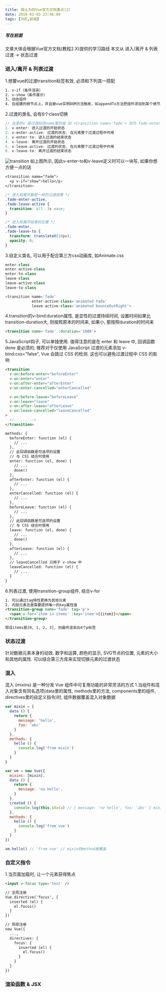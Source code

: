 ```yaml
---
title: 我认为的Vue官方文档重点(2)
date: 2018-03-03 23:46:09
tags: [VUE,前端]
---
```

##### 写在前面
文章大体会根据Vue官方文档(教程2.X)提供的学习路线
本文从 进入/离开 & 列表过渡 -> 状态过渡

### 进入/离开 & 列表过渡
1.想要vue的过渡transition标签有效, 必须和下列其一搭配
```html
1. v-if（条件渲染）
2. v-show（条件展示）
3. 动态组件
4. 在组建的根节点上，并且被vue实例DOM方法触发，如appendTo方法把组件添加到某个根节点上
```

2.过渡的类名, 会有6个class切换
```JavaScript
// 这里的v 是过渡标签name里的值 如 <transition name='fade'> 则为 fade-enter
1. v-enter: 进入过渡的开始状态
2. v-enter-active: 过渡的状态, 在元素整个过渡过程中作用
3. v-enter-to: 进入过渡的结束状态
4. v-leave: 离开过渡的开始状态
5. v-leave-active: 过渡的状态, 在元素整个过渡过程中作用
6. v-leave-to: 离开过渡的结束状态
```
<!-- more -->
![transition](2_transition.jpg)
如上图所示, 因此v-enter-to和v-leave定义时可以一块写, 如果你想方便一点的话
```css
<transition name="fade">
  <p v-if="show">hello</p>
</transition>

/* 进入和离开都是一样的过渡效果 */
.fade-enter-active,
.fade-leave-active {
  transition: all .3s ease;
}

/* 进入和离开结束的位置 */
.fade-enter,
.fade-leave-to {
  transform: translateX(10px);
  opacity: 0;
}
```

3.自定义类名, 可以用于配合第三方css动画库, 如Animate.css
```JavaScript
enter-class
enter-active-class
enter-to-class
leave-class
leave-active-class
leave-to-class

<transition name='fade' 
            enter-active-class='animated tada'
            leave-active-class='animated bounceOutRight'>
```


4.transition的v-bind:duration属性, 是显性的过渡持续时间, 设置时间如果比transition-duration大, 则按照原本的时间来, 如果小, 那按照duration的时间来
```html
<transition name='fade' :duration='1000'>
```
5.JavaScript钩子, 可以单独使用. 值得注意的是在 enter 和 leave 中, 回调函数 done 是必须的; 推荐对于仅使用 JavaScript 过渡的元素添加 v-bind:css="false", Vue 会跳过 CSS 的检测. 这也可以避免过渡过程中 CSS 的影响
```html
<transition
  v-on:before-enter="beforeEnter"
  v-on:enter="enter"
  v-on:after-enter="afterEnter"
  v-on:enter-cancelled="enterCancelled"

  v-on:before-leave="beforeLeave"
  v-on:leave="leave"
  v-on:after-leave="afterLeave"
  v-on:leave-cancelled="leaveCancelled"
>
  <!-- ... -->
</transition>

methods: {
  beforeEnter: function (el) {
    // ...
  },
  // 此回调函数是可选项的设置
  // 与 CSS 结合时使用
  enter: function (el, done) {
    // ...
    done()
  },
  afterEnter: function (el) {
    // ...
  },
  enterCancelled: function (el) {
    // ...
  },
  beforeLeave: function (el) {
    // ...
  },
  // 此回调函数是可选项的设置
  // 与 CSS 结合时使用
  leave: function (el, done) {
    // ...
    done()
  },
  afterLeave: function (el) {
    // ...
  },
  // leaveCancelled 只用于 v-show 中
  leaveCancelled: function (el) {
    // ...
  }
}
```

6.列表过渡, 使用transition-group组件, 结合v-for
```html
1. 可以通过tag特性更换为其他元素
2. 内部元素总是需要提供唯一的key属性值
<transition-group name='fade' tag='p'>
  <span v-for='item in items' :key='item'>{{item}}</span>
</transition-group>

假设items是[0, 1, 2, 3], 则最终渲染出4个p标签
```

### 状态过渡
针对数据元素本身的动效. 数字和运算, 颜色的显示, SVG节点的位置, 元素的大小和其他的属性. 可以结合第三方库来实现切换元素的过渡状态

### 混入
混入 (mixins) 是一种分发 Vue 组件中可复用功能的非常灵活的方式
1.当组件和混入对象含有同名选项(data里的属性, methods里的方法, components里的组件, directives里的自定义指令)时, 组件数据覆盖混入对象数据
```JavaScript
var mixin = {
  data () {
    return {
      message: 'hello',
      foo: 'abc'
    }
  },
  methods: {
    hello () {
      console.log('from mixin')
    }
  }
}

var vm = new Vue({
  mixins: [mixin],
  data () {
    return {
      message: 'no hello',
    }
  },
  created () {
    console.log(this.$data) // { message: 'no hello', foo: 'abc' } mixin的message属性被组件属性覆盖
  },
  methods: {
    hello () {
      console.log('from vue')
    }
  }
})

vm.hello() // 'from vue' // mixin的method被覆盖
```

### 自定义指令
1.当页面加载时, 让一个元素获得焦点
```html
<input v-focus type='text' />

// 全局注册
Vue.directive('focus', {
  inserted (el) {
    el.focus()
  }
})

// 局部注册
new Vue({
  ...,
  directives: {
    focus: {
      inserted (el) {
        el.focus()
      }
    }
  }
})
```

### 渲染函数 & JSX

